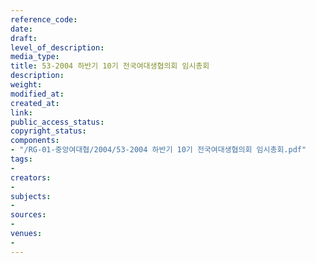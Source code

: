 ```yaml
---
reference_code: 
date: 
draft: 
level_of_description: 
media_type: 
title: 53-2004 하반기 10기 전국여대생협의회 임시총회
description: 
weight: 
modified_at: 
created_at: 
link: 
public_access_status: 
copyright_status: 
components:
- "/RG-01-중앙여대협/2004/53-2004 하반기 10기 전국여대생협의회 임시총회.pdf"
tags:
- 
creators:
- 
subjects:
- 
sources:
- 
venues:
- 
---
```

